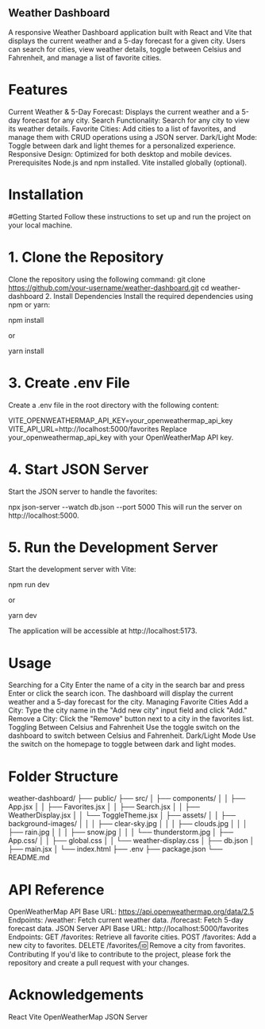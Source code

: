 ## Weather Dashboard
A responsive Weather Dashboard application built with React and Vite that displays the current weather and a 5-day forecast for a given city. Users can search for cities, view weather details, toggle between Celsius and Fahrenheit, and manage a list of favorite cities.

# Features
Current Weather & 5-Day Forecast: Displays the current weather and a 5-day forecast for any city.
Search Functionality: Search for any city to view its weather details.
Favorite Cities: Add cities to a list of favorites, and manage them with CRUD operations using a JSON server.
Dark/Light Mode: Toggle between dark and light themes for a personalized experience.
Responsive Design: Optimized for both desktop and mobile devices.
Prerequisites
Node.js and npm installed.
Vite installed globally (optional).

# Installation
#Getting Started
Follow these instructions to set up and run the project on your local machine.

# 1. Clone the Repository
Clone the repository using the following command:
git clone https://github.com/your-username/weather-dashboard.git
cd weather-dashboard
2. Install Dependencies
Install the required dependencies using npm or yarn:

npm install

or

yarn install

# 3. Create .env File
Create a .env file in the root directory with the following content:


VITE_OPENWEATHERMAP_API_KEY=your_openweathermap_api_key
VITE_API_URL=http://localhost:5000/favorites
Replace your_openweathermap_api_key with your OpenWeatherMap API key.

# 4. Start JSON Server
Start the JSON server to handle the favorites:

npx json-server --watch db.json --port 5000
This will run the server on http://localhost:5000.

# 5. Run the Development Server
Start the development server with Vite:

npm run dev

or

yarn dev

The application will be accessible at http://localhost:5173.

# Usage
Searching for a City
Enter the name of a city in the search bar and press Enter or click the search icon.
The dashboard will display the current weather and a 5-day forecast for the city.
Managing Favorite Cities
Add a City: Type the city name in the "Add new city" input field and click "Add."
Remove a City: Click the "Remove" button next to a city in the favorites list.
Toggling Between Celsius and Fahrenheit
Use the toggle switch on the dashboard to switch between Celsius and Fahrenheit.
Dark/Light Mode
Use the switch on the homepage to toggle between dark and light modes.

# Folder Structure

weather-dashboard/
├── public/
├── src/
│   ├── components/
│   │   ├── App.jsx
│   │   ├── Favorites.jsx
│   │   ├── Search.jsx
│   │   ├── WeatherDisplay.jsx
│   │   └── ToggleTheme.jsx
│   ├── assets/
│   │   ├── background-images/
│   │   │   ├── clear-sky.jpg
│   │   │   ├── clouds.jpg
│   │   │   ├── rain.jpg
│   │   │   ├── snow.jpg
│   │   │   └── thunderstorm.jpg
│   ├── App.css/
│   │   ├── global.css
│   │   └── weather-display.css
│   ├── db.json
│   ├── main.jsx
│   └── index.html
├── .env
├── package.json
└── README.md

# API Reference
OpenWeatherMap API
Base URL: https://api.openweathermap.org/data/2.5
Endpoints:
/weather: Fetch current weather data.
/forecast: Fetch 5-day forecast data.
JSON Server API
Base URL: http://localhost:5000/favorites
Endpoints:
GET /favorites: Retrieve all favorite cities.
POST /favorites: Add a new city to favorites.
DELETE /favorites/:id: Remove a city from favorites.
Contributing
If you'd like to contribute to the project, please fork the repository and create a pull request with your changes.


# Acknowledgements
React
Vite
OpenWeatherMap
JSON Server
